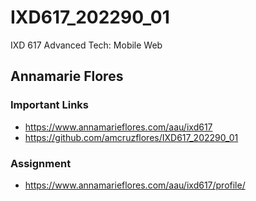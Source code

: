# IXD617_202290_01
IXD 617 Advanced Tech: Mobile Web

## Annamarie Flores

### Important Links
- https://www.annamarieflores.com/aau/ixd617
- https://github.com/amcruzflores/IXD617_202290_01

### Assignment
- https://www.annamarieflores.com/aau/ixd617/profile/


